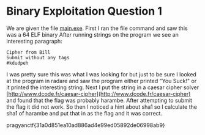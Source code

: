 # Binary Exploitation Question 1

We are given the file [main.exe](main.exe).
First I ran the file command and saw this was a 64 ELF binary
After running strings on the program we see an interesting paragraph:
```
Cipher from Bill
Submit without any tags
#kdudpeh
```
I was pretty sure this was what I was looking for but just to be sure I looked at the program in radare and saw the program either printed "You Suck!" or it printed the interesting string.
Next I put the string in a caesar cipher solver [http://www.dcode.fr/caesar-cipher](http://www.dcode.fr/caesar-cipher) and found that the flag was probably harambe.
After attempting to submit the flag it did not work. So then I noticed a hint about sha1 so I calculate the sha1 of harambe and put that in as the flag and it was correct.

pragyanctf{31a0d851ea10ad886ad4e99ed05892de06998ab9}

